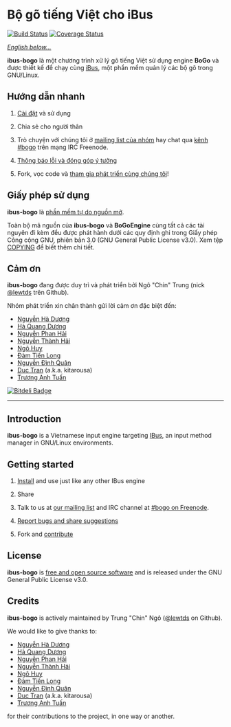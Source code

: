 # Bộ gõ tiếng Việt cho iBus

[![Build Status](https://travis-ci.org/lewtds/ibus-ringo.svg?branch=master)](https://travis-ci.org/lewtds/ibus-ringo)
[![Coverage Status](https://coveralls.io/repos/lewtds/ibus-ringo/badge.png?branch=master)](https://coveralls.io/r/lewtds/ibus-ringo?branch=master)

[*English below...*](#introduction)

**ibus-bogo** là một chương trình xử lý gõ tiếng Việt sử dụng engine **BoGo**
và được thiết kế để chạy cùng [iBus](http://code.google.com/p/ibus/),
một phần mềm quản lý các bộ gõ trong GNU/Linux.

## Hướng dẫn nhanh

1. [Cài đặt](doc/sphinx/install.rst) và sử dụng

2. Chia sẻ cho người thân

3. Trò chuyện với chúng tôi ở [mailing list của nhóm][1] hay chat qua [kênh #bogo][2] trên mạng IRC Freenode.

4. [Thông báo lỗi và đóng góp ý tưởng](https://github.com/BoGoEngine/ibus-bogo-python/issues?state=open)

5. Fork, vọc code và [tham gia phát triển cùng chúng tôi][3]!

[1]: https://groups.google.com/forum/?fromgroups#!forum/bogoengine-dev
[2]: https://kiwiirc.com/client/chat.freenode.net/?nick=bogo-user|?&theme=basic#bogo
[3]: doc/sphinx/contributing.rst

## Giấy phép sử dụng

**ibus-bogo** là
[phần mềm tự do nguồn mở](http://en.wikipedia.org/wiki/Free_and_open_source_software).

Toàn bộ mã nguồn của **ibus-bogo** và **BoGoEngine** cùng tất
cả các tài nguyên đi kèm đều được phát hành dưới các quy định ghi
trong Giấy phép Công cộng GNU, phiên bản 3.0 (GNU General Public
License v3.0).  Xem tệp [COPYING](COPYING) để biết thêm chi tiết.

## Cảm ơn

**ibus-bogo** đang được duy trì và phát triển bởi Ngô "Chin" Trung
(nick [@lewtds](https://github.com/lewtds/) trên Github).

Nhóm phát triển xin chân thành gửi lời cảm ơn đặc biệt đến:

* [Nguyễn Hà Dương](https://github.com/CMPITG)
* [Hà Quang Dương](https://github.com/haqduong)
* [Nguyễn Phan Hải](https://github.com/hainp)
* [Nguyễn Thành Hải](https://github.com/phaikawl)
* [Ngô Huy](https://github.com/NgoHuy)
* [Đàm Tiến Long](https://github.com/fuzzysource)
* [Nguyễn Đình Quân](https://github.com/Narga)
* [Duc Tran](https://github.com/sokomo) (a.k.a. kitarousa)
* [Trương Anh Tuấn](https://github.com/tuanta)


[![Bitdeli Badge](https://d2weczhvl823v0.cloudfront.net/BoGoEngine/ibus-bogo-python/trend.png)](https://bitdeli.com/free "Bitdeli Badge")

----

## Introduction

**ibus-bogo** is a Vietnamese input engine targeting
[IBus](http://code.google.com/p/ibus/), an input method manager in GNU/Linux
environments.

## Getting started

1. [Install](doc/INSTALL.md) and use just like any other IBus engine

2. Share

3. Talk to us at
   [our mailing list](https://groups.google.com/forum/?fromgroups#!forum/bogoengine-dev)
   and IRC channel at [#bogo on Freenode](https://kiwiirc.com/client/chat.freenode.net/?nick=bogo-user|?&theme=basic#bogo).

4. [Report bugs and share suggestions](https://github.com/BoGoEngine/ibus-bogo-python/issues?state=open)

5. Fork and [contribute](doc/CONTRIBUTE.md)

## License

**ibus-bogo** is [free and open source software][1]
and is released under the GNU General Public License v3.0.

[1]: http://en.wikipedia.org/wiki/Free_and_open_source_software

## Credits

**ibus-bogo** is actively maintained by Trung "Chin" Ngô
([@lewtds](https://github.com/lewtds/) on Github).

We would like to give thanks to:

* [Nguyễn Hà Dương](https://github.com/CMPITG)
* [Hà Quang Dương](https://github.com/haqduong)
* [Nguyễn Phan Hải](https://github.com/hainp)
* [Nguyễn Thành Hải](https://github.com/phaikawl)
* [Ngô Huy](https://github.com/NgoHuy)
* [Đàm Tiến Long](https://github.com/fuzzysource)
* [Nguyễn Đình Quân](https://github.com/Narga)
* [Duc Tran](https://github.com/sokomo) (a.k.a. kitarousa)
* [Trương Anh Tuấn](https://github.com/tuanta)

for their contributions to the project, in one way or another.
